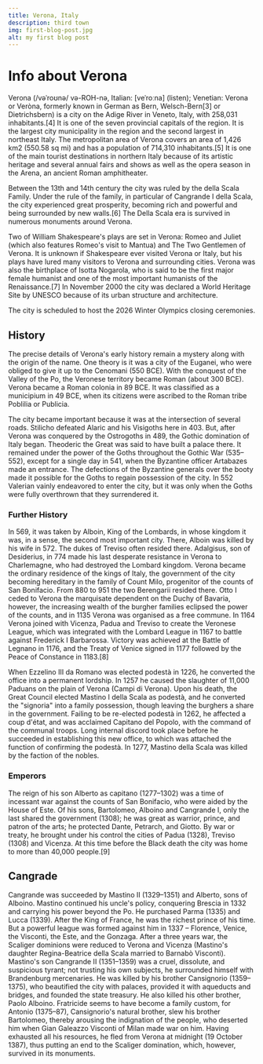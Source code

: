 ```yaml
---
title: Verona, Italy
description: third town
img: first-blog-post.jpg
alt: my first blog post
---
```


# Info about Verona

Verona (/vəˈroʊnə/ və-ROH-nə, Italian: [veˈroːna] (listen); Venetian: Verona or Veròna, formerly known in German as Bern, Welsch-Bern[3] or Dietrichsbern) is a city on the Adige River in Veneto, Italy, with 258,031 inhabitants.[4] It is one of the seven provincial capitals of the region. It is the largest city municipality in the region and the second largest in northeast Italy. The metropolitan area of Verona covers an area of 1,426 km2 (550.58 sq mi) and has a population of 714,310 inhabitants.[5] It is one of the main tourist destinations in northern Italy because of its artistic heritage and several annual fairs and shows as well as the opera season in the Arena, an ancient Roman amphitheater.

Between the 13th and 14th century the city was ruled by the della Scala Family. Under the rule of the family, in particular of Cangrande I della Scala, the city experienced great prosperity, becoming rich and powerful and being surrounded by new walls.[6] The Della Scala era is survived in numerous monuments around Verona.

Two of William Shakespeare's plays are set in Verona: Romeo and Juliet (which also features Romeo's visit to Mantua) and The Two Gentlemen of Verona. It is unknown if Shakespeare ever visited Verona or Italy, but his plays have lured many visitors to Verona and surrounding cities. Verona was also the birthplace of Isotta Nogarola, who is said to be the first major female humanist and one of the most important humanists of the Renaissance.[7] In November 2000 the city was declared a World Heritage Site by UNESCO because of its urban structure and architecture.

The city is scheduled to host the 2026 Winter Olympics closing ceremonies.

## History

The precise details of Verona's early history remain a mystery along with the origin of the name. One theory is it was a city of the Euganei, who were obliged to give it up to the Cenomani (550 BCE). With the conquest of the Valley of the Po, the Veronese territory became Roman (about 300 BCE). Verona became a Roman colonia in 89 BCE. It was classified as a municipium in 49 BCE, when its citizens were ascribed to the Roman tribe Poblilia or Publicia.

The city became important because it was at the intersection of several roads. Stilicho defeated Alaric and his Visigoths here in 403. But, after Verona was conquered by the Ostrogoths in 489, the Gothic domination of Italy began. Theoderic the Great was said to have built a palace there. It remained under the power of the Goths throughout the Gothic War (535–552), except for a single day in 541, when the Byzantine officer Artabazes made an entrance. The defections of the Byzantine generals over the booty made it possible for the Goths to regain possession of the city. In 552 Valerian vainly endeavored to enter the city, but it was only when the Goths were fully overthrown that they surrendered it.

### Further History

In 569, it was taken by Alboin, King of the Lombards, in whose kingdom it was, in a sense, the second most important city. There, Alboin was killed by his wife in 572. The dukes of Treviso often resided there. Adalgisus, son of Desiderius, in 774 made his last desperate resistance in Verona to Charlemagne, who had destroyed the Lombard kingdom. Verona became the ordinary residence of the kings of Italy, the government of the city becoming hereditary in the family of Count Milo, progenitor of the counts of San Bonifacio. From 880 to 951 the two Berengarii resided there. Otto I ceded to Verona the marquisate dependent on the Duchy of Bavaria, however, the increasing wealth of the burgher families eclipsed the power of the counts, and in 1135 Verona was organised as a free commune. In 1164 Verona joined with Vicenza, Padua and Treviso to create the Veronese League, which was integrated with the Lombard League in 1167 to battle against Frederick I Barbarossa. Victory was achieved at the Battle of Legnano in 1176, and the Treaty of Venice signed in 1177 followed by the Peace of Constance in 1183.[8]

When Ezzelino III da Romano was elected podestà in 1226, he converted the office into a permanent lordship. In 1257 he caused the slaughter of 11,000 Paduans on the plain of Verona (Campi di Verona). Upon his death, the Great Council elected Mastino I della Scala as podestà, and he converted the "signoria" into a family possession, though leaving the burghers a share in the government. Failing to be re-elected podestà in 1262, he affected a coup d'état, and was acclaimed Capitano del Popolo, with the command of the communal troops. Long internal discord took place before he succeeded in establishing this new office, to which was attached the function of confirming the podestà. In 1277, Mastino della Scala was killed by the faction of the nobles.

### Emperors

The reign of his son Alberto as capitano (1277–1302) was a time of incessant war against the counts of San Bonifacio, who were aided by the House of Este. Of his sons, Bartolomeo, Alboino and Cangrande I, only the last shared the government (1308); he was great as warrior, prince, and patron of the arts; he protected Dante, Petrarch, and Giotto. By war or treaty, he brought under his control the cities of Padua (1328), Treviso (1308) and Vicenza. At this time before the Black death the city was home to more than 40,000 people.[9]

## Cangrade

Cangrande was succeeded by Mastino II (1329–1351) and Alberto, sons of Alboino. Mastino continued his uncle's policy, conquering Brescia in 1332 and carrying his power beyond the Po. He purchased Parma (1335) and Lucca (1339). After the King of France, he was the richest prince of his time. But a powerful league was formed against him in 1337 – Florence, Venice, the Visconti, the Este, and the Gonzaga. After a three years war, the Scaliger dominions were reduced to Verona and Vicenza (Mastino's daughter Regina-Beatrice della Scala married to Barnabò Visconti). Mastino's son Cangrande II (1351–1359) was a cruel, dissolute, and suspicious tyrant; not trusting his own subjects, he surrounded himself with Brandenburg mercenaries. He was killed by his brother Cansignorio (1359–1375), who beautified the city with palaces, provided it with aqueducts and bridges, and founded the state treasury. He also killed his other brother, Paolo Alboino. Fratricide seems to have become a family custom, for Antonio (1375–87), Cansignorio's natural brother, slew his brother Bartolomeo, thereby arousing the indignation of the people, who deserted him when Gian Galeazzo Visconti of Milan made war on him. Having exhausted all his resources, he fled from Verona at midnight (19 October 1387), thus putting an end to the Scaliger domination, which, however, survived in its monuments.